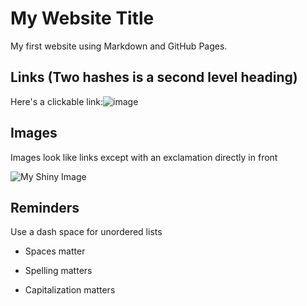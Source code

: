 # My Website Title 

My first website using Markdown and GitHub Pages.

## Links (Two hashes is a second level heading)

Here's a clickable link:![image](https://github.com/Tesfamariam100/cintel-02-pages/assets/156039404/3e82e5c1-b0de-4234-ad80-058318f7b274)

## Images

Images look like links except with an exclamation directly in front

![My Shiny Image](https://raw.githubusercontent.com/denisecase/pyshiny-penguins-dashboard-express/main/images/LocalAppRunning.JPG)

## Reminders

Use a dash space for unordered lists

- Spaces matter

- Spelling matters

- Capitalization matters
